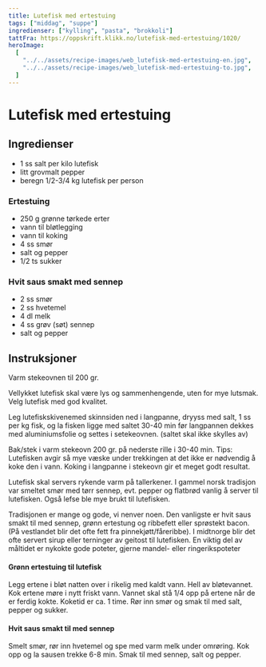 ```yaml
---
title: Lutefisk med ertestuing
tags: ["middag", "suppe"]
ingredienser: ["kylling", "pasta", "brokkoli"]
tattFra: https://oppskrift.klikk.no/lutefisk-med-ertestuing/1020/
heroImage:
  [
    "../../assets/recipe-images/web_lutefisk-med-ertestuing-en.jpg",
    "../../assets/recipe-images/web_lutefisk-med-ertestuing-to.jpg",
  ]
---
```


# Lutefisk med ertestuing

## Ingredienser

- 1 ss salt per kilo lutefisk
- litt grovmalt pepper
- beregn 1/2-3/4 kg lutefisk per person

### Ertestuing

- 250 g grønne tørkede erter
- vann til bløtlegging
- vann til koking
- 4 ss smør
- salt og pepper
- 1/2 ts sukker

### Hvit saus smakt med sennep

- 2 ss smør
- 2 ss hvetemel
- 4 dl melk
- 4 ss grøv (søt) sennep
- salt og pepper

## Instruksjoner

Varm stekeovnen til 200 gr.

Vellykket lutefisk skal være lys og sammenhengende, uten for mye lutsmak. Velg lutefisk med god kvalitet.

Leg lutefiskskivenemed skinnsiden ned i langpanne, dryyss med salt, 1 ss per kg fisk, og la fisken ligge med saltet 30-40 min før langpannen dekkes med aluminiumsfolie og settes i setekeovnen. (saltet skal ikke skylles av)

Bak/stek i varm stekeovn 200 gr. på nederste rille i 30-40 min. Tips: Lutefisken avgir så mye væske under trekkingen at det ikke er nødvendig å koke den i vann. Koking i langpanne i stekeovn gir et meget godt resultat.

Lutefisk skal servers rykende varm på tallerkener. I gammel norsk tradisjon var smeltet smør med tørr sennep, evt. pepper og flatbrød vanlig å server til lutefisken. Også lefse ble mye brukt til lutefisken.

Tradisjonen er mange og gode, vi nenver noen. Den vanligste er hvit saus smakt til med sennep, grønn ertestung og ribbefett eller sprøstekt bacon. (På vestlandet blir det ofte fett fra pinnekjøtt/fåreribbe). I midtnorge blir det ofte servert sirup eller terninger av geitost til lutefisken. En viktig del av måltidet er nykokte gode poteter, gjerne mandel- eller ringerikspoteter

#### Grønn ertestuing til lutefisk

Legg ertene i bløt natten over i rikelig med kaldt vann. Hell av bløtevannet. Kok ertene møre i nytt friskt vann. Vannet skal stå 1/4 opp på ertene når de er ferdig kokte. Koketid er ca. 1 time. Rør inn smør og smak til med salt, pepper og sukker.

#### Hvit saus smakt til med sennep

Smelt smør, rør inn hvetemel og spe med varm melk under omrøring. Kok opp og la sausen trekke 6-8 min. Smak til med sennep, salt og pepper.
